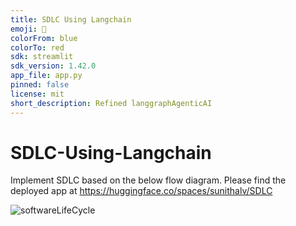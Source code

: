 ```yaml
---
title: SDLC Using Langchain
emoji: 🐨
colorFrom: blue
colorTo: red
sdk: streamlit
sdk_version: 1.42.0
app_file: app.py
pinned: false
license: mit
short_description: Refined langgraphAgenticAI
---
```


# SDLC-Using-Langchain

Implement SDLC based on the below flow diagram. Please find the deployed app at https://huggingface.co/spaces/sunithalv/SDLC

![softwareLifeCycle](https://github.com/user-attachments/assets/85b4bce3-d19d-4dfd-9018-774f15531534)
